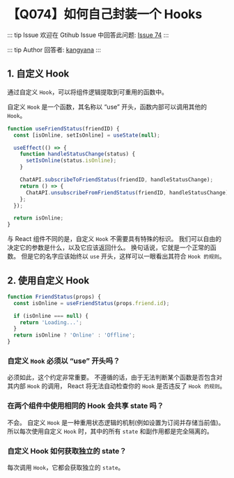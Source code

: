 # 【Q074】如何自己封装一个 Hooks


::: tip Issue
欢迎在 Gtihub Issue 中回答此问题: [Issue 74](https://github.com/kangyana/daily-question/issues/74)
:::

::: tip Author
回答者: [kangyana](https://github.com/kangyana)
:::
## 1. 自定义 Hook
通过自定义 `Hook`，可以将组件逻辑提取到可重用的函数中。

自定义 `Hook` 是一个函数，其名称以 “use” 开头，函数内部可以调用其他的 `Hook`。
```javascript
function useFriendStatus(friendID) {
  const [isOnline, setIsOnline] = useState(null);

  useEffect(() => {
    function handleStatusChange(status) {
      setIsOnline(status.isOnline);
    }

    ChatAPI.subscribeToFriendStatus(friendID, handleStatusChange);
    return () => {
      ChatAPI.unsubscribeFromFriendStatus(friendID, handleStatusChange);
    };
  });

  return isOnline;
}
``` 

与 React 组件不同的是，自定义 `Hook` 不需要具有特殊的标识。
我们可以自由的决定它的参数是什么，以及它应该返回什么。
换句话说，它就是一个正常的函数。
但是它的名字应该始终以 `use` 开头，这样可以一眼看出其符合 `Hook 的规则`。

## 2. 使用自定义 Hook
```javascript
function FriendStatus(props) {
  const isOnline = useFriendStatus(props.friend.id);

  if (isOnline === null) {
    return 'Loading...';
  }
  return isOnline ? 'Online' : 'Offline';
}
```

### 自定义 `Hook` 必须以 “use” 开头吗？
必须如此，这个约定非常重要。
不遵循的话，由于无法判断某个函数是否包含对其内部 `Hook` 的调用，
React 将无法自动检查你的 `Hook` 是否违反了 `Hook 的规则`。

### 在两个组件中使用相同的 Hook 会共享 state 吗？
不会。
自定义 `Hook` 是一种重用状态逻辑的机制(例如设置为订阅并存储当前值)。
所以每次使用自定义 `Hook` 时，其中的所有 `state` 和副作用都是完全隔离的。

### 自定义 Hook 如何获取独立的 state？
每次调用 `Hook`，它都会获取独立的 `state`。
